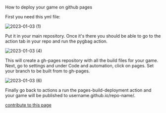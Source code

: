 



How to deploy your game on github pages

First you need this yml file:

![2023-01-03 (1)](https://user-images.githubusercontent.com/113060021/210572009-a8d2babd-1c15-4ea9-9340-0861bbc4f2c9.png)

Put it in your main repository. Once it's there you should be able to go to the action tab in your repo and run the pygbag action.

![2023-01-03 (4)](https://user-images.githubusercontent.com/113060021/210572519-d6b1b465-7350-4b40-a867-2d66e3a6aca7.png)

This will create a gh-pages repository with all the build files for your game. Next, go to settings and under Code and automation, click on pages. Set your branch to be built from to gh-pages.

![2023-01-03 (6)](https://user-images.githubusercontent.com/113060021/210572805-7fb58ab5-202c-4d02-a70e-1bdcc18858b4.png)

Finally go back to actions a run the pages-build-deployment action and your game will be published to username.github.io/repo-name/.










[contribute to this page](https://github.com/pygame-web/pygame-web.github.io/edit/main/wiki/pygbag/github.io/README.md)
